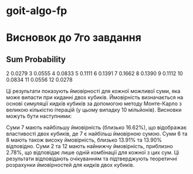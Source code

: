 # goit-algo-fp

# Висновок до 7го завдання

## Sum Probability

2 0.0279
3 0.0555
4 0.0833
5 0.1111
6 0.1391
7 0.1662
8 0.1390
9 0.1112
10 0.0834
11 0.0556
12 0.0278

Ці результати показують ймовірності для кожної можливої суми, яка може випасти при киданні двох кубиків. Ймовірність визначається на основі симуляції кидків кубиків за допомогою методу Монте-Карло з великою кількістю ітерацій (у цьому випадку 10 мільйонів). Висновки можуть бути наступними:

Суми 7 мають найбільшу ймовірність (близько 16.62%), що відображає властивості двох кубиків, де 7 є найбільш ймовірною сумою.
Суми 6 та 8 мають також високу ймовірність, близько 13.91% та 13.90% відповідно.
Суми 2 та 12 мають найнижчу ймовірність, приблизно 2.78%, що відповідає лише одній комбінації для кожної з цих сум.
Ці результати відповідають очікуванням та підтверджують теоретичні розрахунки ймовірностей для кидків двох кубиків.
